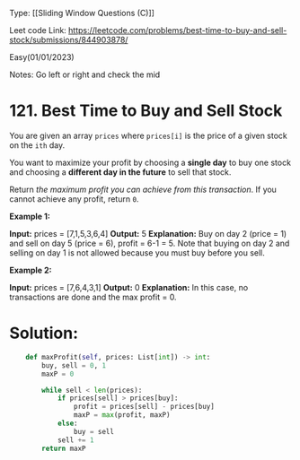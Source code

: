Type:  [[Sliding Window Questions (C)]]

Leet code Link: https://leetcode.com/problems/best-time-to-buy-and-sell-stock/submissions/844903878/

Easy(01/01/2023)

Notes: Go left or right and check the mid


# 121. Best Time to Buy and Sell Stock

You are given an array `prices` where `prices[i]` is the price of a given stock on the `ith` day.

You want to maximize your profit by choosing a **single day** to buy one stock and choosing a **different day in the future** to sell that stock.

Return _the maximum profit you can achieve from this transaction_. If you cannot achieve any profit, return `0`.

**Example 1:**

**Input:** prices = [7,1,5,3,6,4]
**Output:** 5
**Explanation:** Buy on day 2 (price = 1) and sell on day 5 (price = 6), profit = 6-1 = 5.
Note that buying on day 2 and selling on day 1 is not allowed because you must buy before you sell.

**Example 2:**

**Input:** prices = [7,6,4,3,1]
**Output:** 0
**Explanation:** In this case, no transactions are done and the max profit = 0.


# Solution:

```python
    def maxProfit(self, prices: List[int]) -> int: 
        buy, sell = 0, 1
        maxP = 0

        while sell < len(prices):
            if prices[sell] > prices[buy]:
                profit = prices[sell] - prices[buy]
                maxP = max(profit, maxP)
            else:
                buy = sell
            sell += 1
        return maxP
```